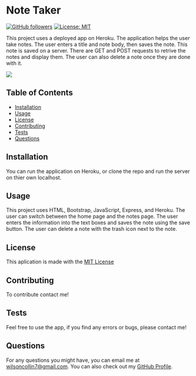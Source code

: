 # Note Taker 
  [![GitHub followers](https://img.shields.io/github/followers/wilsoncollin7.svg?style=social&label=Follow&maxAge=2592000)](https://github.com/wilsoncollin7?tab=followers) [![License: MIT](https://img.shields.io/badge/License-MIT-yellow.svg)](https://opensource.org/licenses/MIT)

  This project uses a deployed app on Heroku. The application helps the user take notes. The user enters a title and note body, then saves the note. This note is saved on a server. There are GET and POST requests to retrive the notes and display them. The user can also delete a note once they are done with it.

  <img src="/public/assets/photos/testGif.gif">

  ## Table of Contents

  - [Installation](#installation)
  - [Usage](#usage)
  - [License](#license)
  - [Contributing](#contributing)
  - [Tests](#tests)
  - [Questions](#questions)

  ## Installation

  You can run the application on Heroku, or clone the repo and run the server on thier own localhost.

  ## Usage

  This project uses HTML, Bootstrap, JavaScript, Express, and Heroku. The user can switch between the home page and the notes page. The user enters the information into the text boxes and saves the note using the save button. The user can delete a note with the trash icon next to the note. 

  ## License

  This aplication is made with the [MIT License](https://opensource.org/licenses/MIT)

  ## Contributing

  To contribute contact me!

  ## Tests

  Feel free to use the app, if you find any errors or bugs, please contact me!

  ## Questions

  For any questions you might have, you can email me at wilsoncollin7@gmail.com. You can also check out my [GitHub Profile](https://github.com/wilsoncollin7).

